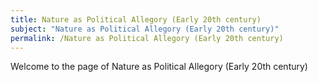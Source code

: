 ```yaml
---
title: Nature as Political Allegory (Early 20th century)
subject: "Nature as Political Allegory (Early 20th century)"
permalink: /Nature as Political Allegory (Early 20th century)
---
```


Welcome to the page of Nature as Political Allegory (Early 20th century)
